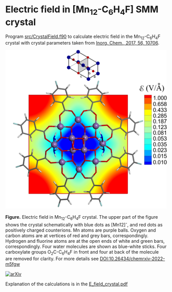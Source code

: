 # Electric field in [Mn<sub>12</sub>-C<sub>6</sub>H<sub>4</sub>F] SMM crystal

Program [src/CrystalField.f90](src/) to calculate electric field in the Mn<sub>12</sub>-C<sub>6</sub>H<sub>4</sub>F crystal with crystal parameters taken from [Inorg. Chem., 2017,  56, 10706](https://doi.org/10.1021/acs.inorgchem.7b01676). 

![GitHub Logo](https://github.com/Dmitry-Skachkov/Crystal-Field-Mn12-C6H4F/blob/main/E_field_2_log_31.jpg)

**Figure.** Electric field in Mn<sub>12</sub>-C<sub>6</sub>H<sub>4</sub>F crystal. The upper part of the figure shows the crystal schematically with blue dots as [Mn12]<sup>-</sup>, and red dots as positively charged counterions. Mn atoms are purple balls. Oxygen and carbon atoms are at vertices of red and grey bars, correspondingly. Hydrogen and fluorine atoms are at the open ends of white and green bars, correspondingly. Four water molecules are shown as blue-white sticks. Four carboxylate groups O<sub>2</sub>C-C<sub>6</sub>H<sub>4</sub>F in front and four at back of the molecule are removed for clarity. For more details see [DOI:10.26434/chemrxiv-2022-m5fgw](https://doi.org/10.26434/chemrxiv-2022-m5fgw) 

[![arXiv](https://img.shields.io/badge/ChemRxiv-2022-blue)](https://doi.org/10.26434/chemrxiv-2022-m5fgw)

Explanation of the calculations is in the [E_field_crystal.pdf](https://github.com/Dmitry-Skachkov/Crystal-Field-Mn12-C6H4F/blob/main/E_field_crystal.pdf)


